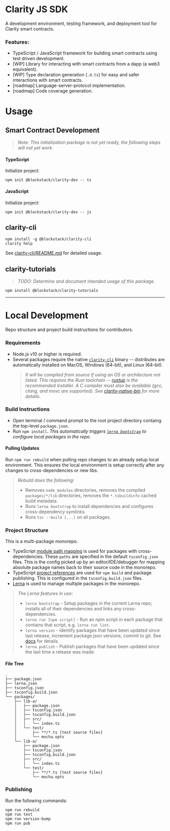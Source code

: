 # Clarity JS SDK

A development environment, testing framework, and deployment tool for Clarity smart contracts.

### Features:

- TypeScript / JavaScript framework for building smart contracts using test driven development.
- [WIP] Library for interacting with smart contracts from a dapp (a web3 equivalent).
- [WIP] Type declaration generation (`.d.ts`) for easy and safer interactions with smart contracts.
- [roadmap] Language-server-protocol implementation.
- [roadmap] Code coverage generation.


# Usage

## Smart Contract Development

> _Note: This initialization package is not yet ready, the following steps will not yet work._

#### TypeScript

Initialize project:
```
npm init @blockstack/clarity-dev -- ts
```


#### JavaScript
Initialize project:
```
npm init @blockstack/clarity-dev -- js
```

## clarity-cli

```
npm install -g @blockstack/clarity-cli
clarity help
```

See [clarity-cli/README.md](packages/clarity-cli/README.md) for detailed usage. 

## clarity-tutorials

> _TODO: Determine and document intended usage of this package._

```
npm install @blockstack/clarity-tutorials
```

----

# Local Development

Repo structure and project build instructions for contributors. 

### Requirements
* Node.js v10 or higher is required. 
* Several packages require the native [`clarity-cli`](https://github.com/blockstack/blockstack-core/blob/develop/src/clarity_cli.rs) binary 
  -- distributes are automatically installed on MacOS, Windows (64-bit), and Linux (64-bit). 
  > _It will be compiled from source if using an OS or architecture not listed. 
  > This requires the Rust toolchain -- [rustup](https://rustup.rs/) is the recommended installer. 
  > A C compiler must also be available (gcc, clang, and msvc are supported). 
  > See [clarity-native-bin](packages/clarity-native-bin/README.md) for more details._

### Build Instructions

* Open terminal / command prompt to the root project directory containg the top-level `package.json`.
* Run `npm install`. _This automatically triggers [`lerna bootstrap`](https://github.com/lerna/lerna) to configure local packages in the repo._

#### Pulling Updates

Run `npm run rebuild` when pulling repo changes to an already setup local environment. This ensures the local environment is setup correctly after any changes to cross-dependencies or new libs. 
> _Rebuild does the following:_
> * Removes `node_modules` directories, removes the compiled `packages/*/lib` directories, removes the `*.tsbuildinfo` cached build metadata. 
> * Runs `lerna bootstrap` to install dependencies and configures cross-dependency symlinks. 
> * Runs `tsc --build [...]` on all packages. 


### Project Structure

This is a multi-package monorepo. 

* TypeScript [module path mapping](https://www.typescriptlang.org/docs/handbook/module-resolution.html#path-mapping) is used for packages with cross-dependencies. These `paths` are specified in the default `tsconfig.json` files. This is the config picked up by an editor/IDE/debugger for mapping absolute package names back to their source code in the monorepo. 
* TypeScript [project references](https://www.typescriptlang.org/docs/handbook/project-references.html) are used for `npm build` and package publishing. This is configured in the `tsconfig.build.json` files. 
* [Lerna](https://github.com/lerna/lerna) is used to manage multiple packages in the monorepo. 
> _The Lerna features in use:_
> * `lerna bootstrap` - Setup packages in the current Lerna repo; installs all of their dependencies and links any cross-dependencies.
> * `lerna run [npm script]` - Run an npm script in each package that contains that script, e.g. `lerna run lint`.
> * `lerna version` - Identify packages that have been updated since last release, increment package.json versions, commit to git. See [docs](https://github.com/lerna/lerna/tree/master/commands/version#readme) for details.
> * `lerna publish` - Publish packages that have been updated since the last time a release was made. 

#### File Tree

```
.
├── package.json
├── lerna.json
├── tsconfig.json
├── tsconfig.build.json
└── packages/
    ├── lib-a/
    │   ├── package.json
    │   ├── tsconfig.json
    │   ├── tsconfig.build.json
    │   ├── src/
    │   │   └── index.ts
    │   └── test/
    │       ├── **/*.ts [test source files]
    │       └── mocha.opts
    └── lib-a/
        ├── package.json
        ├── tsconfig.json
        ├── tsconfig.build.json
        ├── src/
        │   └── index.ts
        └── test/
            ├── **/*.ts [test source files]
            └── mocha.opts
```

### Publishing

Run the following commands:
```
npm run rebuild
npm run test
npm run version-bump
npm run pub
```
